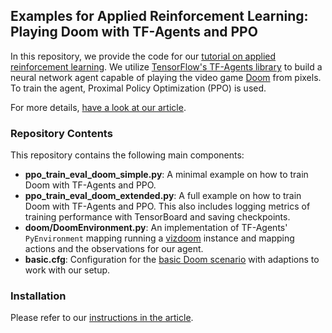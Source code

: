 ## Examples for Applied Reinforcement Learning: Playing Doom with TF-Agents and PPO

In this repository, we provide the code for our [tutorial on applied reinforcement learning](https://www.arconsis.com/unternehmen/blog/reinforcement-learning-doom-with-tf-agents-and-ppo). 
We utilize [TensorFlow's TF-Agents library](https://github.com/tensorflow/agents) to build a neural network agent capable of playing the video game [Doom](https://de.wikipedia.org/wiki/Doom) from pixels. 
To train the agent, Proximal Policy Optimization (PPO) is used.

For more details, [have a look at our article](https://www.arconsis.com/unternehmen/blog/reinforcement-learning-doom-with-tf-agents-and-ppo).

### Repository Contents
This repository contains the following main components:

- **ppo_train_eval_doom_simple.py**: 
A minimal example on how to train Doom with TF-Agents and PPO.
- **ppo_train_eval_doom_extended.py**: 
A full example on how to train Doom with TF-Agents and PPO. 
This also includes logging metrics of training performance with TensorBoard and saving checkpoints. 
- **doom/DoomEnvironment.py**: 
An implementation of TF-Agents' `PyEnvironment` mapping running a [vizdoom](https://github.com/mwydmuch/ViZDoom) instance and mapping actions and the observations for our agent.
- **basic.cfg**: 
Configuration for the [basic Doom scenario](https://github.com/mwydmuch/ViZDoom/tree/master/scenarios) with adaptions to work with our setup.

### Installation
Please refer to our [instructions in the article](https://www.arconsis.com/unternehmen/blog/reinforcement-learning-doom-with-tf-agents-and-ppo). 